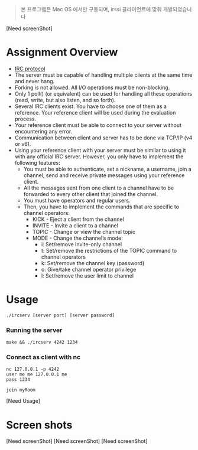 > 본 프로그램은 Mac OS 에서만 구동되며, irssi 클라이언트에 맞춰 개발되었습니다

[Need screenShot]

# Assignment Overview

- <a href="https://en.wikipedia.org/wiki/Internet_Relay_Chat" target="_blank"> IRC protocol </a>
- The server must be capable of handling multiple clients at the same time and never hang.
- Forking is not allowed. All I/O operations must be non-blocking.
- Only 1 poll() (or equivalent) can be used for handling all these operations (read,
write, but also listen, and so forth).
- Several IRC clients exist. You have to choose one of them as a reference. Your
reference client will be used during the evaluation process.
- Your reference client must be able to connect to your server without encountering any error.
- Communication between client and server has to be done via TCP/IP (v4 or v6).
- Using your reference client with your server must be similar to using it with any
official IRC server. However, you only have to implement the following features:
  - You must be able to authenticate, set a nickname, a username, join a channel,
send and receive private messages using your reference client.
  - All the messages sent from one client to a channel have to be forwarded to
every other client that joined the channel.
  - You must have operators and regular users.
  - Then, you have to implement the commands that are specific to channel operators:
    - KICK - Eject a client from the channel
    - INVITE - Invite a client to a channel
    - TOPIC - Change or view the channel topic
    - MODE - Change the channel’s mode:
      - i: Set/remove Invite-only channel
      - t: Set/remove the restrictions of the TOPIC command to channel operators
      - k: Set/remove the channel key (password)
      - o: Give/take channel operator privilege
      - l: Set/remove the user limit to channel


# Usage
```
./ircserv [server port] [server password]
```

### Running the server
```
make && ./ircserv 4242 1234
```

### Connect as client with nc
```
nc 127.0.0.1 -p 4242
user me me 127.0.0.1 me
pass 1234
```
```
join myRoom
```
[Need Usage]


# Screen shots
[Need screenShot]
[Need screenShot]
[Need screenShot]
